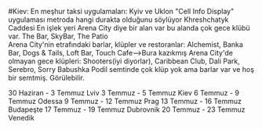#Kiev:
En meşhur taksi uygulamaları: Kyiv ve Uklon
"Cell Info Display" uygulaması metroda hangi durakta olduğunu söylüyor 
Khreshchatyk Caddesi En işlek yeri
Arena City diye bir alan var bu alanda çok gece klübü var.
The Bar, SkyBar, The Patio  
Arena City'nin etrafındaki barlar, klüpler ve restoranlar: Alchemist, Banka Bar, Dogs & Tails, Loft Bar, Touch Cafe-->Bura kazıkmış
Arena City'de olmayan gece klüpleri: Shooters(iyi diyorlar), Caribbean Club, Dali Park, Serebro, Sorry Babushka
Podil semtinde çok klüp yok ama barlar var ve hoş bir semtmiş. Görülebilir.

30 Haziran - 3 Temmuz Lviv
3 Temmuz - 5 Temmuz Kiev
6 Temmuz - 9 Temmuz Odessa
9 Temmuz - 12 Temmuz Prag
13 Temmuz - 16 Temmuz Budapeşte
17 Temmuz - 19 Temmuz Dubrovnik
20 Temmuz - 23 Temmuz Venedik
